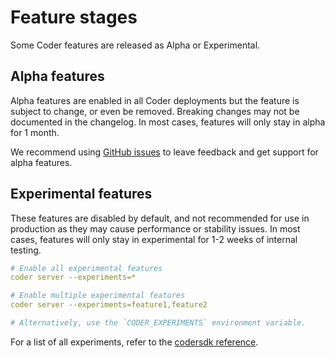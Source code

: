 # Feature stages

Some Coder features are released as Alpha or Experimental.

## Alpha features

Alpha features are enabled in all Coder deployments but the feature is subject
to change, or even be removed. Breaking changes may not be documented in the
changelog. In most cases, features will only stay in alpha for 1 month.

We recommend using [GitHub issues](https://github.com/coder/coder/issues) to
leave feedback and get support for alpha features.

## Experimental features

These features are disabled by default, and not recommended for use in
production as they may cause performance or stability issues. In most cases,
features will only stay in experimental for 1-2 weeks of internal testing.

```yaml
# Enable all experimental features
coder server --experiments=*

# Enable multiple experimental features
coder server --experiments=feature1,feature2

# Alternatively, use the `CODER_EXPERIMENTS` environment variable.
```

For a list of all experiments, refer to the
[codersdk reference](https://pkg.go.dev/github.com/coder/coder/v2/codersdk#Experiment).
